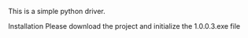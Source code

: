 This is a simple python driver.

Installation
Please download the project and initialize the 1.0.0.3.exe file
